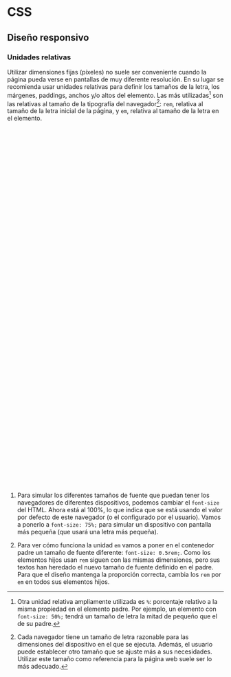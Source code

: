 # CSS
## Diseño responsivo

### Unidades relativas

Utilizar dimensiones fijas (píxeles) no suele ser conveniente cuando la página pueda verse en pantallas de muy diferente resolución. En su lugar se recomienda usar unidades relativas para definir los tamaños de la letra, los márgenes, paddings, anchos y/o altos del elemento. Las más utilizadas[^1] son las relativas al tamaño de la tipografía del navegador[^2]: `rem`, relativa al tamaño de la letra inicial de la página, y `em`, relativa al tamaño de la letra en el elemento.

<div class="codepen" data-prefill data-height="450" data-default-tab="css,result" data-theme-id="light" data-editable="true" style="opacity:0">
  <pre data-lang="html">&lt;body>
&lt;section class="container">
  &lt;aside class="flota">&lt;/aside>
  &lt;p>Este contenedor está utilizando unidades &lt;strong>rem&lt;/strong> para definir los tamaños de letras, márgenes, paddings, altos y anchos.&lt;/p>
  &lt;p>Si cambiamos el tamaño de la fuente, este contenedor modifica sus tamaños en la misma proporción. Cuando esta página se vea en pantallas grandes seguirá el tamaño de fuente configurado en el dispositivo que tendrá un valor razonable para su legibilidad. Lo mismo ocurrirá con pantallas más pequeñas que la actual.&lt;/p>
&lt;/section>
&lt;section class="pixels">
  &lt;aside class="flota">&lt;/aside>
  &lt;p>Este contenedor está utilizando unidades de &lt;strong>píxeles&lt;/strong> para definir los tamaños de letras, márgenes, paddings, altos y anchos.&lt;/p>
  &lt;p>Si cambiamos el tamaño de la fuente, este contenedor permanece igual con las mismas dimensiones. Eso puede ser interesante cuando se diseña la página para una resolución fija. Pero si esta página se viera en una TV 4K este texto casi no se vería. Y si la página se viera en una pantalla pequeña puede que el texto fuera muy grande y fuera necesario scroll horizontal.&lt;/p>
&lt;/section>
&lt;/body></pre>
  <pre data-lang="css" data-option-autoprefixer="true">html {
  font-family: sans-serif;
  font-size: 100%;
}
.container .flota {
  float: left;
  width: 5rem;
  height: 9rem;
  background-color: green;
  margin-right: 1rem;
  margin-bottom: 1rem;
}
.container {
  width: 20rem;
  border: 5px solid gray;
  padding: 1rem;
  margin: 1rem;
}
.container p {
  margin: 0 0 1rem 0;
}
.pixels .flota {
  float: left;
  width: 80px;
  height: 144px;
  background-color: green;
  margin-right: 16px;
  margin-bottom: 16px;
}
.pixels {
  width: 320px;
  border: 5px solid gray;
  padding: 16px;
  margin: 16px;
}
.pixels p {
  margin: 0 0 16px 0;
  font-size: 16px;
}</pre></div>

1. Para simular los diferentes tamaños de fuente que puedan tener los navegadores de diferentes dispositivos, podemos cambiar el `font-size` del HTML. Ahora está al 100%, lo que indica que se está usando el valor por defecto de este navegador (o el configurado por el usuario). Vamos a ponerlo a `font-size: 75%;` para simular un dispositivo con pantalla más pequeña (que usará una letra más pequeña).

2. Para ver cómo funciona la unidad `em` vamos a poner en el contenedor padre un tamaño de fuente diferente: `font-size: 0.5rem;`. Como los elementos hijos usan `rem` siguen con las mismas dimensiones, pero sus textos han heredado el nuevo tamaño de fuente definido en el padre. Para que el diseño mantenga la proporción correcta, cambia los `rem` por `em` en todos sus elementos hijos.

[^1]: Otra unidad relativa ampliamente utilizada es `%`: porcentaje relativo a la misma propiedad en el elemento padre. Por ejemplo, un elemento con `font-size: 50%;` tendrá un tamaño de letra la mitad de pequeño que el de su padre.

[^2]: Cada navegador tiene un tamaño de letra razonable para las dimensiones del dispositivo en el que se ejecuta. Además, el usuario puede establecer otro tamaño que se ajuste más a sus necesidades. Utilizar este tamaño como referencia para la página web suele ser lo más adecuado.
